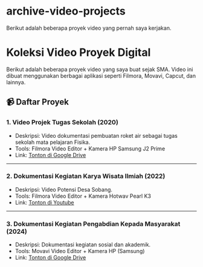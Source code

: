# archive-video-projects
Berikut adalah beberapa proyek video yang pernah saya kerjakan.

# Koleksi Video Proyek Digital

Berikut adalah beberapa proyek video yang saya buat sejak SMA. Video ini dibuat menggunakan berbagai aplikasi seperti Filmora, Movavi, Capcut, dan lainnya.

## 📹 Daftar Proyek

### 1. Video Projek Tugas Sekolah (2020)
- Deskripsi: Video dokumentasi pembuatan roket air sebagai tugas sekolah mata pelajaran Fisika.
- Tools: Filmora Video Editor + Kamera HP Samsung J2 Prime
- Link: [Tonton di Google Drive](https://youtu.be/xxxxxxxx)

---

### 2. Dokumentasi Kegiatan Karya Wisata Ilmiah (2022)
- Deskripsi: Video Potensi Desa Sobang.
- Tools: Filmora Video Editor + Kamera Hotwav Pearl K3
- Link: [Tonton di Youtube](https://youtu.be/5le4NyreDcg?si=A8hr7029xcS5uHor)

---

### 3. Dokumentasi Kegiatan Pengabdian Kepada Masyarakat (2024)
- Deskripsi: Dokumentasi kegiatan sosial dan akademik.
- Tools: Movavi Video Editor + Kamera HP (Samsung)
- Link: [Tonton di Google Drive](https://drive.google.com/file/d/1n-pzBynDaeQCXL0boQmXhjY0b0J0O-ZU/view?usp=drive_link)
